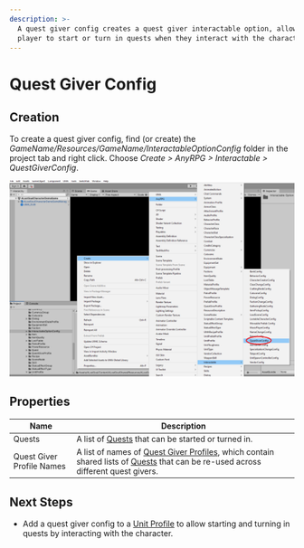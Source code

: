 ```yaml
---
description: >-
  A quest giver config creates a quest giver interactable option, allowing the
  player to start or turn in quests when they interact with the character.
---
```


# Quest Giver Config

## Creation

To create a quest giver config, find (or create) the _GameName/Resources/GameName/InteractableOptionConfig_ folder in the project tab and right click.  Choose _Create > AnyRPG > Interactable > QuestGiverConfig_.

![](<../../.gitbook/assets/image (2).png>)

## Properties

| Name                      | Description                                                                                                                                                                  |
| ------------------------- | ---------------------------------------------------------------------------------------------------------------------------------------------------------------------------- |
| Quests                    | A list of [Quests](../quest.md) that can be started or turned in.                                                                                                            |
| Quest Giver Profile Names | A list of names of [Quest Giver Profiles](../quest-giver-profile.md), which contain shared lists of [Quests](../quest.md) that can be re-used across different quest givers. |

## Next Steps

* Add a quest giver config to a [Unit Profile](../unit-profile.md) to allow starting and turning in quests by interacting with the character.
